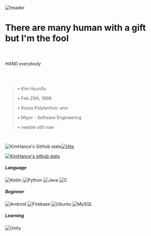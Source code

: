 ![header](https://capsule-render.vercel.app/api?type=wave&color=auto&height=300&section=header&text=Genius%20Hance&fontSize=120&animation=blinking)
# There are many human with a gift but I'm the fool  

<br/>

###### HAND everybody 

<br/>


> • Kim HyunSu
> 
> • Feb 25th, 1998
> 
> • Korea Polytechnic univ
> 
> • Major - Software Engineering
> 
> • newbie still now
> 

<br/>

![KimHance's GitHub stats](https://github-readme-stats.vercel.app/api?username=KimHance&show_icons=true&theme=radical)[![Hits](https://hits.seeyoufarm.com/api/count/incr/badge.svg?url=https%3A%2F%2Fgithub.com%2FKimHance&count_bg=%230F2054&title_bg=%230D63F3&icon=awesomelists.svg&icon_color=%23000000&title=hits&edge_flat=false)](https://hits.seeyoufarm.com)


[![KimHance's github stats](https://github-readme-stats.vercel.app/api/top-langs/?username=KimHance&show_icons=true&hide_border=true&title_color=004386&icon_color=004386&layout=compact)](https://github.com/KimHance)
##### Language
![Kotlin](https://img.shields.io/badge/kotlin-%230095D5.svg?style=for-the-badge&logo=kotlin&logoColor=white)  ![Python](https://img.shields.io/badge/python-3670A0?style=for-the-badge&logo=python&logoColor=ffdd54) ![Java](https://img.shields.io/badge/java-%23ED8B00.svg?style=for-the-badge&logo=java&logoColor=white) ![C](https://img.shields.io/badge/c-%2300599C.svg?style=for-the-badge&logo=c&logoColor=white)


##### Beginner
 ![Android](https://img.shields.io/badge/Android-3DDC84?style=for-the-badge&logo=android&logoColor=white)  ![Firebase](https://img.shields.io/badge/firebase-%23039BE5.svg?style=for-the-badge&logo=firebase) ![Ubuntu](https://img.shields.io/badge/Ubuntu-E95420?style=for-the-badge&logo=ubuntu&logoColor=white) ![MySQL](https://img.shields.io/badge/mysql-%2300f.svg?style=for-the-badge&logo=mysql&logoColor=white)
 
 
##### Learning
![Unity](https://img.shields.io/badge/unity-%23000000.svg?style=for-the-badge&logo=unity&logoColor=white)


